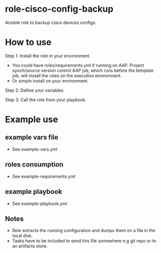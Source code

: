 # role-cisco-config-backup
Ansible role to backup cisco devices configs.

# How to use
Step 1: Install the role in your environment.
   - You could have roles/requirements.yml if running on AAP.
     Project synch/source version control AAP job, which runs before the template job, will install the roles on the execution environment.
   - Or simple install on your environment.

Step 2: Define your variables

Step 3: Call the role from your playbook.

# Example use

## example vars file
- See example-vars.yml

## roles consumption
- See example-requirements.yml

## example playbook
- See example-playbook.yml

## Notes
- Role extracts the running configuration and dumps them on a file in the local disk.
- Tasks have to be included to send this file somewhere e.g git repo or to an artifacts store.